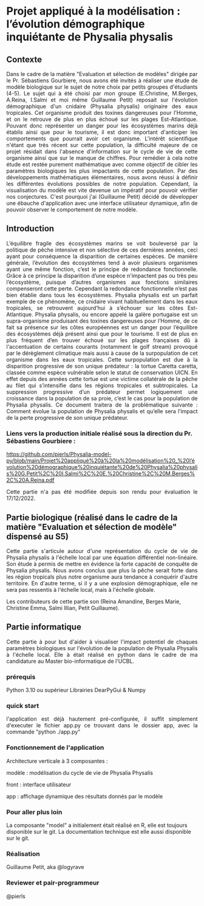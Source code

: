 # Projet appliqué à la modélisation : l’évolution démographique inquiétante de Physalia physalis


## Contexte 
<p align="justify"> Dans le cadre de la matière "Evaluation et sélection de modèles" dirigée par le Pr. Sébastiens Gourbiere, nous avons été invités à réaliser une étude de modèle biologique sur le sujet de notre choix par petits groupes d'étudiants (4-5). Le sujet qui à été choisi par mon groupe (E.Christine, M.Berges, A.Reina, I.Salmi et moi même Guillaume Petit) reposait sur l'évolution démographique d'un cnidaire (Physalia physalis) originaire des eaux tropicales. Cet organisme produit des toxines dangereuses pour l'Homme, et on le retrouve de plus en plus échoué sur les plages Est-Atlantique. Pouvant donc représenter un danger pour les écosystèmes marins déjà établis ainsi que pour le tourisme, il est donc important d'anticiper les comportements que pourrait avoir cet organisme. L'intérêt scientifique n'étant que très récent sur cette population, la difficulté majeure de ce projet résidait dans l'absence d'information sur le cycle de vie de cette organisme ainsi que sur le manque de chiffres. Pour remédier à cela notre étude est restée purement mathématique avec comme objectif de cibler les paramètres biologiques les plus impactants de cette population. Par des développements mathématiques élémentaires, nous avons réussi à définir les différentes évolutions possibles de notre population. Cependant, la visualisation du modèle est vite devenue un impératif pour pouvoir vérifier nos conjectures. C'est pourquoi j'ai (Guillaume Petit) décidé de développer une ébauche d'application avec une interface utilisateur dynamique, afin de pouvoir observer le comportement de notre modèle. </p> 

## Introduction

<p align="justify"> L’équilibre fragile des écosystèmes marins se voit bouleversé par la politique de pêche intensive et non sélective de ces dernières années, ceci ayant pour conséquence la disparition de certaines espèces. De manière générale, l’évolution des écosystèmes tend à avoir plusieurs organismes ayant une même fonction, c’est le principe de redondance fonctionnelle. Grâce à ce principe la disparition d’une espèce n'impactent pas ou très peu l’écosystème, puisque d’autres organismes aux fonctions similaires compenseront cette perte. Cependant la redondance fonctionnelle n’est pas bien établie dans tous les écosystèmes. Physalia physalis est un parfait exemple de ce phénomène, ce cnidaire vivant habituellement dans les eaux tropicales, se retrouvent aujourd’hui à s’échouer sur les côtes Est-Atlantique. Physalia physalis, ou encore appelé la galère portugaise est un supra-organisme produisant des toxines dangereuses pour l’Homme, de ce fait sa présence sur les côtes européennes est un danger pour l’équilibre des écosystèmes déjà présent ainsi que pour le tourisme. Il est de plus en plus fréquent d’en trouver échoué sur les plages françaises dû à l'accentuation de certains courants (notamment le golf stream) provoqué par le dérèglement climatique mais aussi à cause de la surpopulation de cet organisme dans les eaux tropicales. Cette surpopulation est due à la disparition progressive de son unique prédateur : la tortue Caretta caretta, classée comme espèce vulnérable selon le statut de conservation UICN. En effet depuis des années cette tortue est une victime collatérale de la pêche au filet qui s’intensifie dans les régions tropicales et subtropicales. La suppression progressive d’un prédateur permet logiquement une croissance dans la population de sa proie, c’est le cas pour la population de Physalia physalis. Ce document traitera de la problématique suivante : Comment évolue la population de Physalia physalis et qu’elle sera l’impact de la perte progressive de son unique prédateur. </p> 

### Liens vers la production initiale réalisé sous la direction du Pr. Sébastiens Gourbiere :
https://github.com/pierls/Physalia-model-py/blob/main/Projet%20appliqué%20à%20la%20modélisation%20_%20l’évolution%20démographique%20inquiétante%20de%20Physalia%20physalis%20G.Petit%2C%20I.Salmi%2C%20E.%20Christine%2C%20M.Berges%2C%20A.Reina.pdf

<p align="justify"> Cette partie n'a pas été modifiée depuis son rendu pour évaluation le 17/12/2022. </p>



## Partie biologique (réalisé dans le cadre de la matière "Evaluation et sélection de modèle" dispensé au S5)
<p align="justify"> Cette partie s'articule autour d'une représentation du cycle de vie de Physalia physalis à l'échelle local par une équation différentiel non-linéaire. Son étude à permis de mettre en évidence la forte capacité de conquête de Physalia physalis. Nous avons conclus que plus la pêche serait forte dans les région tropicals plus notre organisme aura tendance à conquérir d'autre territoire. En d'autre terme, si il y a une explosion démographique, elle ne sera pas ressentis à l'échelle local, mais à l'échelle globale.

Les contributeurs de cette partie son (Reina Amandine, Berges Marie, Christine Emma, Salmi Illian, Petit Guillaume). </p> 

## Partie informatique
<p align="justify"> Cette partie à pour but d'aider à visualiser l'impact potentiel de chaques paramètres biologiques sur l'évolution de la population de Physalia Physalis à l'échelle local. Elle à était réalisé en python dans le cadre de ma candidature au Master bio-informatique de l'UCBL. </p> 

### prérequis 
Python 3.10 ou supérieur 
Librairies DearPyGui & Numpy

### quick start 
<p align="justify"> l'application est déjà hautement pré-configurée, il suffit simplement d'executer le fichier app.py ce trouvant dans le dossier app, avec la commande "python ./app.py" </p> 

### Fonctionnement de l'application 
Architecture verticale à 3 composantes : 

 modèle : modélisation du cycle de vie de Physalia Physalis 

 front : interface utilisateur 

 app : affichage dynamique des résultats donnés par le modèle 


### Pour aller plus loin
La composante "model" a initialement était réalisé en R, elle est toujours disponible sur le git. La documentation technique est elle aussi disponible sur le git.

### Réalisation 
Guillaume Petit, aka @logyrave

### Reviewer et pair-programmeur
@pierls
